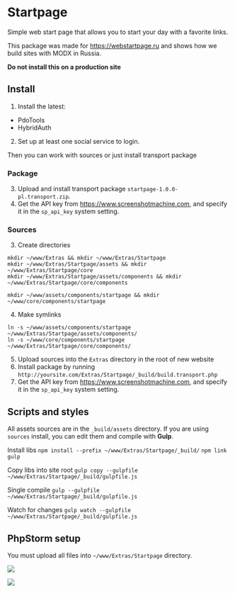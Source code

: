 # Startpage

Simple web start page that allows you to start your day with a favorite links.

This package was made for https://webstartpage.ru and shows how we build sites with MODX in Russia.

**Do not install this on a production site**

## Install

1. Install the latest:
 * PdoTools
 * HybridAuth
2. Set up at least one social service to login.

Then you can work with sources or just install transport package

### Package
3. Upload and install transport package `startpage-1.0.0-pl.transport.zip`.
4. Get the API key from https://www.screenshotmachine.com, and specify it in the `sp_api_key` system setting.

### Sources 
3. Create directories
```
mkdir ~/www/Extras && mkdir ~/www/Extras/Startpage
mkdir ~/www/Extras/Startpage/assets && mkdir ~/www/Extras/Startpage/core
mkdir ~/www/Extras/Startpage/assets/components && mkdir ~/www/Extras/Startpage/core/components

mkdir ~/www/assets/components/startpage && mkdir ~/www/core/components/startpage
```
4. Make symlinks
```
ln -s ~/www/assets/components/startpage ~/www/Extras/Startpage/assets/components/
ln -s ~/www/core/components/startpage ~/www/Extras/Startpage/core/components/
```
5. Upload sources into the `Extras` directory in the root of new website
6. Install package by running `http://yoursite.com/Extras/Startpage/_build/build.transport.php`
7. Get the API key from https://www.screenshotmachine.com, and specify it in the `sp_api_key` system setting.

## Scripts and styles

All assets sources are in the `_build/assets` directory. 
If you are using `sources` install, you can edit them and compile with **Gulp**.

Install libs
`npm install --prefix ~/www/Extras/Startpage/_build/`
`npm link gulp`

Copy libs into site root
`gulp copy --gulpfile ~/www/Extras/Startpage/_build/gulpfile.js`

Single compile
`gulp --gulpfile ~/www/Extras/Startpage/_build/gulpfile.js`

Watch for changes
`gulp watch --gulpfile ~/www/Extras/Startpage/_build/gulpfile.js`

## PhpStorm setup
You must upload all files into `~/www/Extras/Startpage` directory.

[![](https://file.modx.pro/files/4/3/4/4349fd897855ecc771fc77770e3f9a80s.jpg)](https://file.modx.pro/files/4/3/4/4349fd897855ecc771fc77770e3f9a80.png)

[![](https://file.modx.pro/files/1/e/a/1ea6b3eae431ab23f9a005d9a64c5633s.jpg)](https://file.modx.pro/files/1/e/a/1ea6b3eae431ab23f9a005d9a64c5633.png)